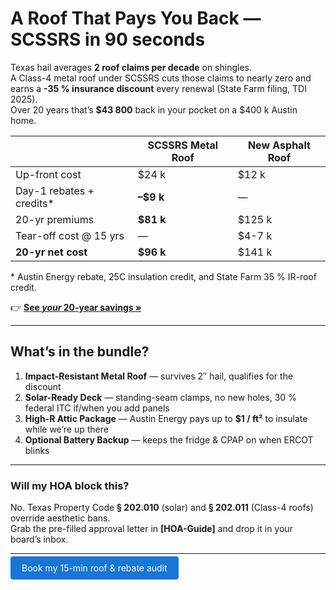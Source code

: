 # A Roof That Pays You Back — SCSSRS in 90 seconds

Texas hail averages **2 roof claims per decade** on shingles.  
A Class-4 metal roof under SCSSRS cuts those claims to nearly zero and earns a **-35 % insurance discount** every renewal (State Farm filing, TDI 2025).  
Over 20 years that’s **$43 800** back in your pocket on a $400 k Austin home.

|                       | **SCSSRS Metal Roof** | **New Asphalt Roof** |
|-----------------------|-----------------------|----------------------|
| Up-front cost         | $24 k                | $12 k               |
| Day-1 rebates + credits* | **–$9 k**            | —                    |
| 20-yr premiums        | **$81 k**             | $125 k              |
| Tear-off cost @ 15 yrs | —                    | $4-7 k              |
| **20-yr net cost**    | **$96 k**             | $141 k              |

\* Austin Energy rebate, 25C insulation credit, and State Farm 35 % IR-roof credit.

👉 **[See *your* 20-year savings »](./Savings-Calculator)**  

---

## What’s in the bundle?
1. **Impact-Resistant Metal Roof** — survives 2″ hail, qualifies for the discount  
2. **Solar-Ready Deck** — standing-seam clamps, no new holes, 30 % federal ITC if/when you add panels  
3. **High-R Attic Package** — Austin Energy pays up to **$1 / ft²** to insulate while we’re up there  
4. **Optional Battery Backup** — keeps the fridge & CPAP on when ERCOT blinks  

---

### Will my HOA block this?
No. Texas Property Code **§ 202.010** (solar) and **§ 202.011** (Class-4 roofs) override aesthetic bans.  
Grab the pre-filled approval letter in **[HOA-Guide]** and drop it in your board’s inbox.

---

<a href="https://calendly.com/yourlink" style="background:#1976d2;color:#ffffff;padding:10px 18px;border-radius:4px;text-decoration:none;">Book my 15-min roof & rebate audit</a>
